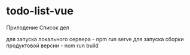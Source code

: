 # todo-list-vue

Прилодение Список дел

для запуска локального сервера  -  npm run serve
для запуска сборки продуктовой версии - nom run build
